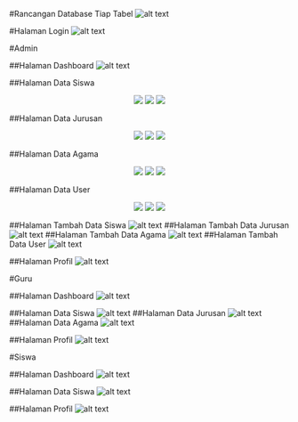 #Rancangan Database Tiap Tabel
![alt text](https://github.com/fitrianirizky/WebsiteSekolah/blob/main/ScreenshootsHalamanWebsite/RancanganDatabase.png?raw=true)

#Halaman Login
![alt text](https://github.com/fitrianirizky/WebsiteSekolah/blob/main/ScreenshootsHalamanWebsite/login.png?raw=true)

#Admin

##Halaman Dashboard
![alt text](https://github.com/fitrianirizky/WebsiteSekolah/blob/main/ScreenshootsHalamanWebsite/dashboard-admin.png?raw=true)

##Halaman Data Siswa
<p align="center">
  <img src="https://github.com/fitrianirizky/WebsiteSekolah/blob/main/ScreenshootsHalamanWebsite/datasiswa-admin.png"/>
  <img src="https://github.com/fitrianirizky/WebsiteSekolah/blob/main/ScreenshootsHalamanWebsite/editdatasiswa-admin.png"/>
  <img src="https://github.com/fitrianirizky/WebsiteSekolah/blob/main/ScreenshootsHalamanWebsite/hapusdatasiswa-admin.png"/>
</p>
##Halaman Data Jurusan
<p align="center">
  <img src="https://github.com/fitrianirizky/WebsiteSekolah/blob/main/ScreenshootsHalamanWebsite/datajurusan-admin.png"/>
  <img src="https://github.com/fitrianirizky/WebsiteSekolah/blob/main/ScreenshootsHalamanWebsite/editdatajurusan-admin.png"/>
  <img src="https://github.com/fitrianirizky/WebsiteSekolah/blob/main/ScreenshootsHalamanWebsite/hapusdatajurusan-admin.png"/>
</p>
##Halaman Data Agama
<p align="center">
  <img src="https://github.com/fitrianirizky/WebsiteSekolah/blob/main/ScreenshootsHalamanWebsite/dataagama-admin.png"/>
  <img src="https://github.com/fitrianirizky/WebsiteSekolah/blob/main/ScreenshootsHalamanWebsite/editdataagama-admin.png"/>
  <img src="https://github.com/fitrianirizky/WebsiteSekolah/blob/main/ScreenshootsHalamanWebsite/hapusdataagama-admin.png"/>
</p>
##Halaman Data User
<p align="center">
  <img src="https://github.com/fitrianirizky/WebsiteSekolah/blob/main/ScreenshootsHalamanWebsite/datauser-admin.png"/>
  <img src="https://github.com/fitrianirizky/WebsiteSekolah/blob/main/ScreenshootsHalamanWebsite/editdatauser-admin.png"/>
  <img src="https://github.com/fitrianirizky/WebsiteSekolah/blob/main/ScreenshootsHalamanWebsite/hapusdatauser-admin.png"/>
</p>

##Halaman Tambah Data Siswa
![alt text](https://github.com/fitrianirizky/WebsiteSekolah/blob/main/ScreenshootsHalamanWebsite/tambahsiswa-admin.png?raw=true)
##Halaman Tambah Data Jurusan
![alt text](https://github.com/fitrianirizky/WebsiteSekolah/blob/main/ScreenshootsHalamanWebsite/tambahjurusan-admin.png?raw=true)
##Halaman Tambah Data Agama
![alt text](https://github.com/fitrianirizky/WebsiteSekolah/blob/main/ScreenshootsHalamanWebsite/tambahagama-admin.png?raw=true)
##Halaman Tambah Data User
![alt text](https://github.com/fitrianirizky/WebsiteSekolah/blob/main/ScreenshootsHalamanWebsite/tambahuser-admin.png?raw=true)

##Halaman Profil
![alt text](https://github.com/fitrianirizky/WebsiteSekolah/blob/main/ScreenshootsHalamanWebsite/profil-admin.png?raw=true)


#Guru

##Halaman Dashboard
![alt text](https://github.com/fitrianirizky/WebsiteSekolah/blob/main/ScreenshootsHalamanWebsite/dashboard-guru.png?raw=true)

##Halaman Data Siswa
![alt text](https://github.com/fitrianirizky/WebsiteSekolah/blob/main/ScreenshootsHalamanWebsite/datasiswa-guru.png?raw=true)
##Halaman Data Jurusan
![alt text](https://github.com/fitrianirizky/WebsiteSekolah/blob/main/ScreenshootsHalamanWebsite/datajurusan-guru.png?raw=true)
##Halaman Data Agama
![alt text](https://github.com/fitrianirizky/WebsiteSekolah/blob/main/ScreenshootsHalamanWebsite/dataagama-guru.png?raw=true)

##Halaman Profil
![alt text](https://github.com/fitrianirizky/WebsiteSekolah/blob/main/ScreenshootsHalamanWebsite/profil-guru.png?raw=true)


#Siswa

##Halaman Dashboard
![alt text](https://github.com/fitrianirizky/WebsiteSekolah/blob/main/ScreenshootsHalamanWebsite/dashboard-siswa.png?raw=true)

##Halaman Data Siswa
![alt text](https://github.com/fitrianirizky/WebsiteSekolah/blob/main/ScreenshootsHalamanWebsite/datasiswa-siswa.png?raw=true)

##Halaman Profil
![alt text](https://github.com/fitrianirizky/WebsiteSekolah/blob/main/ScreenshootsHalamanWebsite/profil-siswa.png?raw=true)

